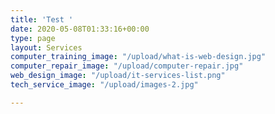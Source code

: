 ```yaml
---
title: 'Test '
date: 2020-05-08T01:33:16+00:00
type: page
layout: Services
computer_training_image: "/upload/what-is-web-design.jpg"
computer_repair_image: "/upload/computer-repair.jpg"
web_design_image: "/upload/it-services-list.png"
tech_service_image: "/upload/images-2.jpg"

---
```

